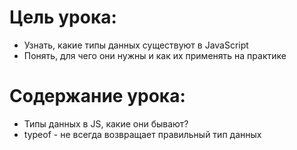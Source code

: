 # Цель урока:

- Узнать, какие типы данных существуют в JavaScript
- Понять, для чего они нужны и как их применять на практике

# Содержание урока:

- Типы данных в JS, какие они бывают?
- typeof - не всегда возвращает правильный тип данных
